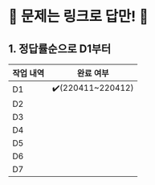 # 🏃 문제는 링크로 답만! 🏃

## 1. 정답률순으로  D1부터

| 작업 내역 | 완료 여부 |
|----------|----------|
| D1 | ✔️(220411~220412)        |
| D2    |         |
| D3    |         |
| D4    |         |
| D5    |         |
| D6    |         |
| D7    |         |

